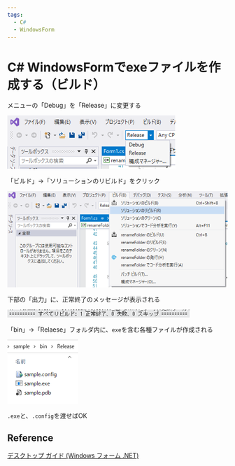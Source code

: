 ```yaml
---
tags:
  - C#
  - WindowsForm
---
```


# C# WindowsFormでexeファイルを作成する（ビルド）

メニューの「Debug」を「Release」に変更する

![menu](img/windows_form_menu.png)


「ビルド」→「ソリューションのリビルド」をクリック

![build](img/windows_form_build.png)


下部の「出力」に、正常終了のメッセージが表示される

![exe](img/windows_form_build_message.png)

「bin」→「Relaese」フォルダ内に、`exe`を含む各種ファイルが作成される

![exe](img/windows_form_exe.png)

`.exe`と、`.config`を渡せばOK

## Reference
[デスクトップ ガイド (Windows フォーム .NET)](https://learn.microsoft.com/ja-jp/dotnet/desktop/winforms/overview/?view=netdesktop-6.0)<br>
